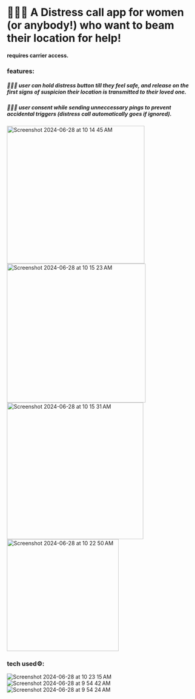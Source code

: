# 👩🏻‍🎤 A Distress call app for women (or anybody!) who want to beam their location for help!
#### requires carrier access.

### features:
##### 🏄🏼‍♀️ user can hold distress button till they feel safe, and release on the first signs of suspicion their location is transmitted to their loved one.
##### 🏄🏼‍♀️ user consent while sending unneccessary pings to prevent accidental triggers (distress call automatically goes if ignored).
<img width="363" alt="Screenshot 2024-06-28 at 10 14 45 AM" src="https://github.com/Ashtrobuff/Women-s-Safety-App/assets/93227004/567ebe04-ec5d-4bed-8491-a900e940e843">
<img width="366" alt="Screenshot 2024-06-28 at 10 15 23 AM" src="https://github.com/Ashtrobuff/Women-s-Safety-App/assets/93227004/200d916e-7c20-4ec8-99d3-eacfb21e0ef7">
<img width="360" alt="Screenshot 2024-06-28 at 10 15 31 AM" src="https://github.com/Ashtrobuff/Women-s-Safety-App/assets/93227004/61db82b0-30c6-4536-84a8-010a0df2d3be">
<img width="295" alt="Screenshot 2024-06-28 at 10 22 50 AM" src="https://github.com/Ashtrobuff/Women-s-Safety-App/assets/93227004/93e5d671-930f-4265-b4b3-10324d566696">

### tech used⚙️:
![Screenshot 2024-06-28 at 10 23 15 AM](https://github.com/Ashtrobuff/Women-s-Safety-App/assets/93227004/7c60f774-8aa0-4543-b676-93d87b99c64c)
![Screenshot 2024-06-28 at 9 54 42 AM](https://github.com/Ashtrobuff/Women-s-Safety-App/assets/93227004/0b15742f-7590-4450-82e0-1b63d7a84e89)
![Screenshot 2024-06-28 at 9 54 24 AM](https://github.com/Ashtrobuff/Women-s-Safety-App/assets/93227004/d7130230-1d10-4e6e-966f-f96e2ef8f36d)
